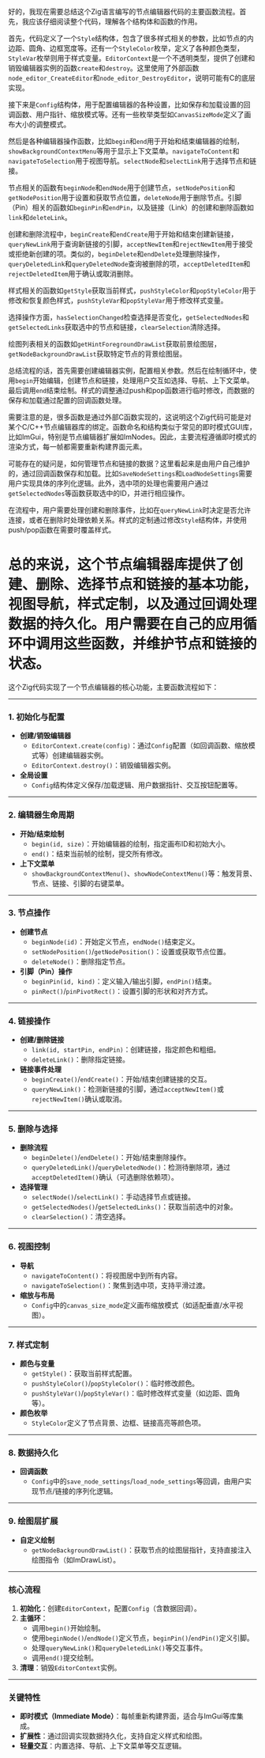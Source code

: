 好的，我现在需要总结这个Zig语言编写的节点编辑器代码的主要函数流程。首先，我应该仔细阅读整个代码，理解各个结构体和函数的作用。

首先，代码定义了一个`Style`结构体，包含了很多样式相关的参数，比如节点的内边距、圆角、边框宽度等。还有一个`StyleColor`枚举，定义了各种颜色类型，`StyleVar`枚举则用于样式变量。`EditorContext`是一个不透明类型，提供了创建和销毁编辑器实例的函数`create`和`destroy`。这里使用了外部函数`node_editor_CreateEditor`和`node_editor_DestroyEditor`，说明可能有C的底层实现。

接下来是`Config`结构体，用于配置编辑器的各种设置，比如保存和加载设置的回调函数、用户指针、缩放模式等。还有一些枚举类型如`CanvasSizeMode`定义了画布大小的调整模式。

然后是各种编辑器操作函数，比如`begin`和`end`用于开始和结束编辑器的绘制，`showBackgroundContextMenu`等用于显示上下文菜单。`navigateToContent`和`navigateToSelection`用于视图导航。`selectNode`和`selectLink`用于选择节点和链接。

节点相关的函数有`beginNode`和`endNode`用于创建节点，`setNodePosition`和`getNodePosition`用于设置和获取节点位置，`deleteNode`用于删除节点。引脚（Pin）相关的函数如`beginPin`和`endPin`，以及链接（Link）的创建和删除函数如`link`和`deleteLink`。

创建和删除流程中，`beginCreate`和`endCreate`用于开始和结束创建新链接，`queryNewLink`用于查询新链接的引脚，`acceptNewItem`和`rejectNewItem`用于接受或拒绝新创建的项。类似的，`beginDelete`和`endDelete`处理删除操作，`queryDeletedLink`和`queryDeletedNode`查询被删除的项，`acceptDeletedItem`和`rejectDeletedItem`用于确认或取消删除。

样式相关的函数如`getStyle`获取当前样式，`pushStyleColor`和`popStyleColor`用于修改和恢复颜色样式，`pushStyleVar`和`popStyleVar`用于修改样式变量。

选择操作方面，`hasSelectionChanged`检查选择是否变化，`getSelectedNodes`和`getSelectedLinks`获取选中的节点和链接，`clearSelection`清除选择。

绘图列表相关的函数如`getHintForegroundDrawList`获取前景绘图层，`getNodeBackgroundDrawList`获取特定节点的背景绘图层。

总结流程的话，首先需要创建编辑器实例，配置相关参数。然后在绘制循环中，使用`begin`开始编辑，创建节点和链接，处理用户交互如选择、导航、上下文菜单。最后调用`end`结束绘制。样式的调整通过push和pop函数进行临时修改，而数据的保存和加载通过配置的回调函数处理。

需要注意的是，很多函数是通过外部C函数实现的，这说明这个Zig代码可能是对某个C/C++节点编辑器库的绑定。函数命名和结构类似于常见的即时模式GUI库，比如ImGui，特别是节点编辑器扩展如ImNodes。因此，主要流程遵循即时模式的渲染方式，每一帧都需要重新构建界面元素。

可能存在的疑问是，如何管理节点和链接的数据？这里看起来是由用户自己维护的，通过回调函数保存和加载。比如`SaveNodeSettings`和`LoadNodeSettings`需要用户实现具体的序列化逻辑。此外，选中项的处理也需要用户通过`getSelectedNodes`等函数获取选中的ID，并进行相应操作。

在流程中，用户需要处理创建和删除事件，比如在`queryNewLink`时决定是否允许连接，或者在删除时处理依赖关系。样式的定制通过修改`Style`结构体，并使用push/pop函数在需要时覆盖样式。

总的来说，这个节点编辑器库提供了创建、删除、选择节点和链接的基本功能，视图导航，样式定制，以及通过回调处理数据的持久化。用户需要在自己的应用循环中调用这些函数，并维护节点和链接的状态。
================================================
这个Zig代码实现了一个节点编辑器的核心功能，主要函数流程如下：

---

### **1. 初始化与配置**
- **创建/销毁编辑器**  
  - `EditorContext.create(config)`：通过`Config`配置（如回调函数、缩放模式等）创建编辑器实例。  
  - `EditorContext.destroy()`：销毁编辑器实例。  
- **全局设置**  
  - `Config`结构体定义保存/加载逻辑、用户数据指针、交互按钮配置等。

---

### **2. 编辑器生命周期**
- **开始/结束绘制**  
  - `begin(id, size)`：开始编辑器的绘制，指定画布ID和初始大小。  
  - `end()`：结束当前帧的绘制，提交所有修改。  
- **上下文菜单**  
  - `showBackgroundContextMenu()`、`showNodeContextMenu()`等：触发背景、节点、链接、引脚的右键菜单。

---

### **3. 节点操作**
- **创建节点**  
  - `beginNode(id)`：开始定义节点，`endNode()`结束定义。  
  - `setNodePosition()`/`getNodePosition()`：设置或获取节点位置。  
  - `deleteNode()`：删除指定节点。  
- **引脚（Pin）操作**  
  - `beginPin(id, kind)`：定义输入/输出引脚，`endPin()`结束。  
  - `pinRect()`/`pinPivotRect()`：设置引脚的形状和对齐方式。

---

### **4. 链接操作**
- **创建/删除链接**  
  - `link(id, startPin, endPin)`：创建链接，指定颜色和粗细。  
  - `deleteLink()`：删除指定链接。  
- **链接事件处理**  
  - `beginCreate()`/`endCreate()`：开始/结束创建链接的交互。  
  - `queryNewLink()`：检测新链接的引脚，通过`acceptNewItem()`或`rejectNewItem()`确认或取消。

---

### **5. 删除与选择**
- **删除流程**  
  - `beginDelete()`/`endDelete()`：开始/结束删除操作。  
  - `queryDeletedLink()`/`queryDeletedNode()`：检测待删除项，通过`acceptDeletedItem()`确认（可选删除依赖项）。  
- **选择管理**  
  - `selectNode()`/`selectLink()`：手动选择节点或链接。  
  - `getSelectedNodes()`/`getSelectedLinks()`：获取当前选中的对象。  
  - `clearSelection()`：清空选择。

---

### **6. 视图控制**
- **导航**  
  - `navigateToContent()`：将视图居中到所有内容。  
  - `navigateToSelection()`：聚焦到选中项，支持平滑过渡。  
- **缩放与布局**  
  - `Config`中的`canvas_size_mode`定义画布缩放模式（如适配垂直/水平视图）。

---

### **7. 样式定制**
- **颜色与变量**  
  - `getStyle()`：获取当前样式配置。  
  - `pushStyleColor()`/`popStyleColor()`：临时修改颜色。  
  - `pushStyleVar()`/`popStyleVar()`：临时修改样式变量（如边距、圆角等）。  
- **颜色枚举**  
  - `StyleColor`定义了节点背景、边框、链接高亮等颜色项。

---

### **8. 数据持久化**
- **回调函数**  
  - `Config`中的`save_node_settings`/`load_node_settings`等回调，由用户实现节点/链接的序列化逻辑。

---

### **9. 绘图层扩展**
- **自定义绘制**  
  - `getNodeBackgroundDrawList()`：获取节点的绘图层指针，支持直接注入绘图指令（如ImDrawList）。

---

### **核心流程**
1. **初始化**：创建`EditorContext`，配置`Config`（含数据回调）。  
2. **主循环**：  
   - 调用`begin()`开始绘制。  
   - 使用`beginNode()`/`endNode()`定义节点，`beginPin()`/`endPin()`定义引脚。  
   - 处理`queryNewLink()`和`queryDeletedLink()`等交互事件。  
   - 调用`end()`提交绘制。  
3. **清理**：销毁`EditorContext`实例。

---

### **关键特性**
- **即时模式（Immediate Mode）**：每帧重新构建界面，适合与ImGui等库集成。  
- **扩展性**：通过回调实现数据持久化，支持自定义样式和绘图。  
- **轻量交互**：内置选择、导航、上下文菜单等交互逻辑。